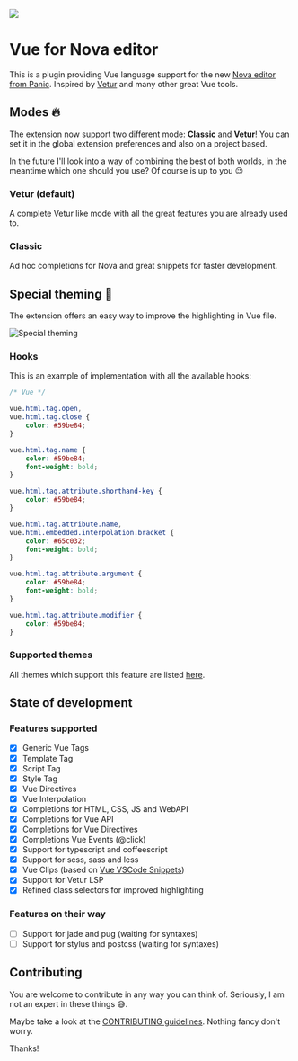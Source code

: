 ![](https://raw.githubusercontent.com/tommasongr/nova-vue/master/assets/nova-vue.png)

# Vue for Nova editor

This is a plugin providing Vue language support for the new [Nova editor from Panic](https://panic.com/nova/). Inspired by [Vetur](https://github.com/vuejs/vetur) and many other great Vue tools.

## Modes 🔥

The extension now support two different mode: **Classic** and **Vetur**! You can set it in the global extension preferences and also on a project based.

In the future I'll look into a way of combining the best of both worlds, in the meantime which one should you use? Of course is up to you 😉

### Vetur (default)

A complete Vetur like mode with all the great features you are already used to.

### Classic

Ad hoc completions for Nova and great snippets for faster development.

## Special theming 🎨

The extension offers an easy way to improve the highlighting in Vue file.

![Special theming](https://raw.githubusercontent.com/tommasongr/nova-vue/master/Vue.novaextension/Images/docs-special_theming-01.png)

### Hooks

This is an example of implementation with all the available hooks:

```css
/* Vue */

vue.html.tag.open,
vue.html.tag.close {
    color: #59be84;
}

vue.html.tag.name {
    color: #59be84;
    font-weight: bold;
}

vue.html.tag.attribute.shorthand-key {
    color: #59be84;
}

vue.html.tag.attribute.name,
vue.html.embedded.interpolation.bracket {
    color: #65c032;
    font-weight: bold;
}

vue.html.tag.attribute.argument {
    color: #59be84;
    font-weight: bold;
}

vue.html.tag.attribute.modifier {
    color: #59be84;
}
```

### Supported themes

All themes which support this feature are listed [here](https://github.com/tommasongr/nova-vue/blob/master/THEMES.md#supported-themes).

## State of development

### Features supported

-   [x] Generic Vue Tags
-   [x] Template Tag
-   [x] Script Tag
-   [x] Style Tag
-   [x] Vue Directives
-   [x] Vue Interpolation
-   [x] Completions for HTML, CSS, JS and WebAPI
-   [x] Completions for Vue API
-   [x] Completions for Vue Directives
-   [x] Completions Vue Events (@click)
-   [x] Support for typescript and coffeescript
-   [x] Support for scss, sass and less
-   [x] Vue Clips (based on [Vue VSCode Snippets](https://github.com/sdras/vue-vscode-snippets))
-   [x] Support for Vetur LSP
-   [x] Refined class selectors for improved highlighting

### Features on their way

-   [ ] Support for jade and pug (waiting for syntaxes)
-   [ ] Support for stylus and postcss (waiting for syntaxes)

## Contributing

You are welcome to contribute in any way you can think of. Seriously, I am not an expert in these things 😅.

Maybe take a look at the [CONTRIBUTING guidelines](./CONTRIBUTING.md). Nothing fancy don't worry.

Thanks!
